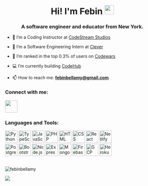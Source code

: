 <h1 align="center">Hi! I'm Febin <img src="https://media.giphy.com/media/hvRJCLFzcasrR4ia7z/giphy.gif" width="30px"/></h1>
<h3 align="center">A software engineer and educator from New York.</h3>

- 🔭 I’m a Coding Instructor at <a href="https://www.codestreamstudios.com/" target="_blank">CodeStream Studios</a>

- 🌱 I’m a Software Engineering Intern at <a href="https://www.clever.com/" target="_blank">Clever</a>

- 🙏 I’m ranked in the top 0.3% of users on <a href="https://www.codewars.com/users/febinbellamy/" target="_blank">Codewars</a>

- 💻 I’m currently building <a href="https://github.com/febinbellamy/CodeHub" target="_blank">CodeHub</a>

- 📫 How to reach me: **febinbellamy@gmail.com**

<h3 align="left">Connect with me:</h3>
</div>
<a href="https://www.linkedin.com/in/febinbellamy" target="_blank" title="LinkedIn">
  <img src="https://skillicons.dev/icons?i=linkedin" width="40"/>
</a>

</div>
<h3 align="left">Languages and Tools:</h3>

<div>
            <img src="https://skillicons.dev/icons?i=python"
            width="40" title="Python" />
            <img src="https://skillicons.dev/icons?i=typescript"
            width="40" title="TypeScript"/>
            <img src="https://skillicons.dev/icons?i=javascript" 
            width="40" title="JavaScript"/>
            <img src="https://skillicons.dev/icons?i=php"
            width="40" title="PHP"/>
            <img src="https://skillicons.dev/icons?i=html" 
            width="40" title="HTML"/>
            <img src="https://skillicons.dev/icons?i=css" 
            width="40" title="CSS"/> 
            <img src="https://skillicons.dev/icons?i=react"
            width="40" title="React"/>
            <img src="https://skillicons.dev/icons?i=netlify"
            width="40" title="Netlify"/> 
  <br> 
            <img src="https://skillicons.dev/icons?i=postgres"
            width="40" title="Postgres"/>  
            <img src="https://skillicons.dev/icons?i=bootstrap"
            width="40"title="Bootstrap"/>
            <img src="https://skillicons.dev/icons?i=nodejs"
            width="40" title="Node.js"/> 
            <img src="https://skillicons.dev/icons?i=express"
            width="40" title="Express"/> 
            <img src="https://skillicons.dev/icons?i=mongodb"
            width="40" title="MongoDB"/> 
            <img src="https://skillicons.dev/icons?i=firebase"
            width="40" title="Firebase"/> 
            <img src="https://skillicons.dev/icons?i=gcp"
            width="40" title="GCP"/> 
            <img src="https://skillicons.dev/icons?i=heroku"
            width="40" title="Heroku"/> 
</div>
<br> 

<p><img align="center" src="https://github-readme-streak-stats.herokuapp.com/?user=febinbellamy&" alt="febinbellamy" /></p>

<a href="https://www.codewars.com/users/febinbellamy" target="_blank" title="Codewars">
  <img src="https://github.com/user-attachments/assets/0706b65e-703b-4e4c-bb56-505aa42bb175">
</a>
